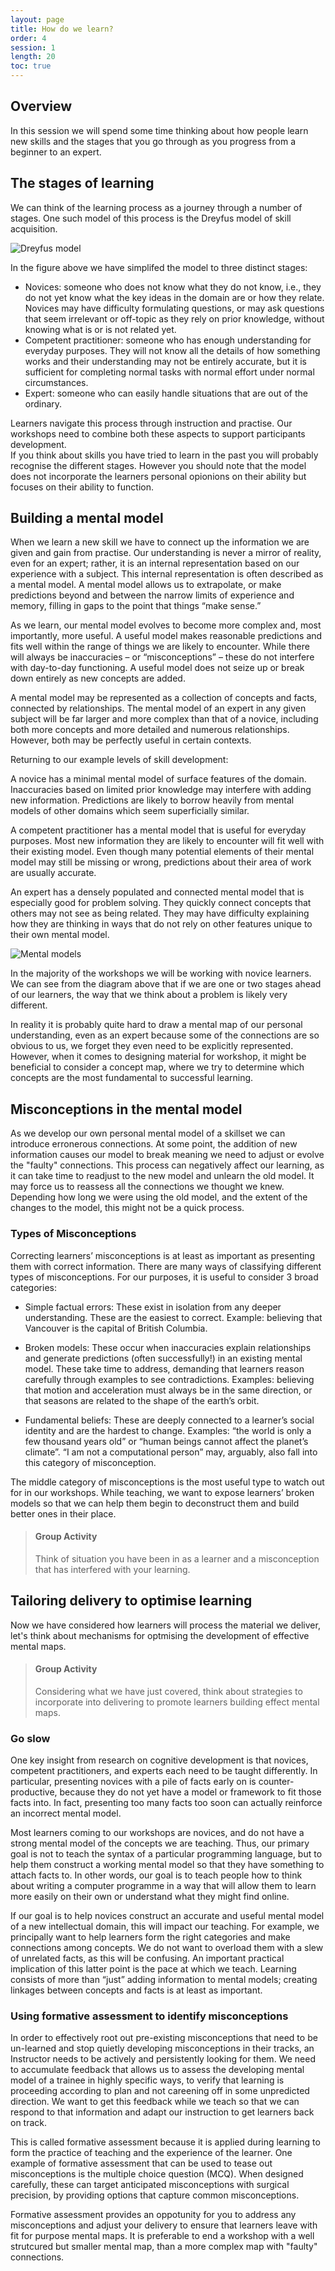 ```yaml
---
layout: page
title: How do we learn? 
order: 4
session: 1
length: 20
toc: true
---
```



## Overview

In this session we will spend some time thinking about how people learn new skills and the stages that you go through as you progress from a beginner to an expert.  

## The stages of learning

We can think of the learning process as a journey through a number of stages. One such model of this process is the Dreyfus model of skill acquisition. 

![Dreyfus model](/fig/skill-level.png)

In the figure above we have simplifed the model to three distinct stages: 

- Novices:
  someone who does not know what they do not know, i.e., they do not yet know what the key ideas in the domain are or how they relate. Novices may have difficulty formulating questions, or may ask questions that seem irrelevant or off-topic as they rely on prior knowledge, without knowing what is or is not related yet.
- Competent practitioner: 
  someone who has enough understanding for everyday purposes. They will not know all the details of how something works and their understanding may not be entirely accurate, but it is sufficient for completing normal tasks with normal effort under normal circumstances.
- Expert: 
  someone who can easily handle situations that are out of the ordinary.

Learners navigate this process through instruction and practise. Our workshops need to combine both these aspects to support participants development.  
If you think about skills you have tried to learn in the past you will probably recognise the different stages. However you should note that the model does not incorporate the learners personal opionions on their ability but focuses on their ability to function.

## Building a mental model

When we learn a new skill we have to connect up the information we are given and gain from practise. Our understanding is never a mirror of reality, even for an expert; rather, it is an internal representation based on our experience with a subject. This internal representation is often described as a mental model. A mental model allows us to extrapolate, or make predictions beyond and between the narrow limits of experience and memory, filling in gaps to the point that things “make sense.”

As we learn, our mental model evolves to become more complex and, most importantly, more useful. A useful model makes reasonable predictions and fits well within the range of things we are likely to encounter. While there will always be inaccuracies – or “misconceptions” – these do not interfere with day-to-day functioning. A useful model does not seize up or break down entirely as new concepts are added.


A mental model may be represented as a collection of concepts and facts, connected by relationships. The mental model of an expert in any given subject will be far larger and more complex than that of a novice, including both more concepts and more detailed and numerous relationships. However, both may be perfectly useful in certain contexts.

Returning to our example levels of skill development:

A novice has a minimal mental model of surface features of the domain. Inaccuracies based on limited prior knowledge may interfere with adding new information. Predictions are likely to borrow heavily from mental models of other domains which seem superficially similar.

A competent practitioner has a mental model that is useful for everyday purposes. Most new information they are likely to encounter will fit well with their existing model. Even though many potential elements of their mental model may still be missing or wrong, predictions about their area of work are usually accurate.

An expert has a densely populated and connected mental model that is especially good for problem solving. They quickly connect concepts that others may not see as being related. They may have difficulty explaining how they are thinking in ways that do not rely on other features unique to their own mental model.

![Mental models](/fig/mental_models.jpeg)

In the majority of the workshops we will be working with novice learners. We can see from the diagram above that if we are one or two stages ahead of our learners, the way that we think about a problem is likely very different. 

In reality it is probably quite hard to draw a mental map of our personal understanding, even as an expert because some of the connections are so obvious to us, we forget they even need to be explicitly represented. However, when it comes to designing material for workshop, it might be beneficial to consider a concept map, where we try to determine which concepts are the most fundamental to successful learning.  

## Misconceptions in the mental model

As we develop our own personal mental model of a skillset we can introduce erronerous connections. At some point, the addition of new information causes our model to break meaning we need to adjust or evolve the "faulty" connections. This process can negatively affect our learning, as it can take time to readjust to the new model and unlearn the old model. It may force us to reassess all the connections we thought we knew. Depending how long we were using the old model, and the extent of the changes to the model, this might not be a quick process.

### Types of Misconceptions

Correcting learners’ misconceptions is at least as important as presenting them with correct information. There are many ways of classifying different types of misconceptions. For our purposes, it is useful to consider 3 broad categories:

- Simple factual errors:
  These exist in isolation from any deeper understanding. These are the easiest to correct. 
  Example: believing that Vancouver is the capital of British Columbia.

- Broken models: 
  These occur when inaccuracies explain relationships and generate predictions (often successfully!) in an existing mental model. These take time to address, demanding that learners reason carefully through examples to see contradictions. 
  Examples: believing that motion and acceleration must always be in the same direction, or that seasons are related to the shape of the earth’s orbit.
  
- Fundamental beliefs:
  These are deeply connected to a learner’s social identity and are the hardest to change.
  Examples: “the world is only a few thousand years old” or “human beings cannot affect the planet’s climate”. “I am not a computational person” may, arguably, also fall into this category of misconception.

The middle category of misconceptions is the most useful type to watch out for in our workshops. While teaching, we want to expose learners’ broken models so that we can help them begin to deconstruct them and build better ones in their place.

> #### Group Activity
> 
> Think of situation you have been in as a learner and a misconception that has interfered with your learning. 

## Tailoring delivery to optimise learning

Now we have considered how learners will process the material we deliver, let's think about mechanisms for optmising the development of effective mental maps. 

> #### Group Activity 
> 
> Considering what we have just covered, think about strategies to incorporate into delivering to promote learners building effect mental maps. 


### Go slow 

One key insight from research on cognitive development is that novices, competent practitioners, and experts each need to be taught differently. In particular, presenting novices with a pile of facts early on is counter-productive, because they do not yet have a model or framework to fit those facts into. In fact, presenting too many facts too soon can actually reinforce an incorrect mental model. 

Most learners coming to our workshops are novices, and do not have a strong mental model of the concepts we are teaching. Thus, our primary goal is not to teach the syntax of a particular programming language, but to help them construct a working mental model so that they have something to attach facts to. In other words, our goal is to teach people how to think about writing a computer programme in a way that will allow them to learn more easily on their own or understand what they might find online.

If our goal is to help novices construct an accurate and useful mental model of a new intellectual domain, this will impact our teaching. For example, we principally want to help learners form the right categories and make connections among concepts. We do not want to overload them with a slew of unrelated facts, as this will be confusing. An important practical implication of this latter point is the pace at which we teach. Learning consists of more than “just” adding information to mental models; creating linkages between concepts and facts is at least as important.

### Using formative assessment to identify misconceptions

In order to effectively root out pre-existing misconceptions that need to be un-learned and stop quietly developing misconceptions in their tracks, an Instructor needs to be actively and persistently looking for them. We need to accumulate feedback that allows us to assess the developing mental model of a trainee in highly specific ways, to verify that learning is proceeding according to plan and not careening off in some unpredicted direction. We want to get this feedback while we teach so that we can respond to that information and adapt our instruction to get learners back on track. 

This is called formative assessment because it is applied during learning to form the practice of teaching and the experience of the learner. One example of formative assessment that can be used to tease out misconceptions is the multiple choice question (MCQ). When designed carefully, these can target anticipated misconceptions with surgical precision, by providing options that capture common misconceptions. 

Formative assessment provides an oppotunity for you to address any misconceptions and adjust your delivery to ensure that learners leave with fit for purpose mental maps. It is preferable to end a workshop with a well strutcured but smaller mental map, than a more complex map with "faulty" connections. 
